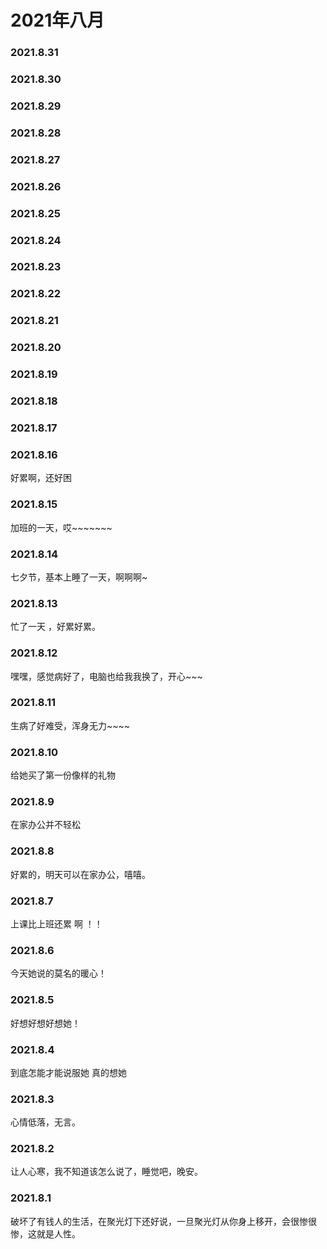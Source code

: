 # 2021年八月
### 2021.8.31
### 2021.8.30
### 2021.8.29
### 2021.8.28
### 2021.8.27
### 2021.8.26
### 2021.8.25
### 2021.8.24
### 2021.8.23
### 2021.8.22
### 2021.8.21
### 2021.8.20
### 2021.8.19
### 2021.8.18
### 2021.8.17
### 2021.8.16
好累啊，还好困
### 2021.8.15
加班的一天，哎~~~~~~~
### 2021.8.14
七夕节，基本上睡了一天，啊啊啊~
### 2021.8.13
忙了一天 ，好累好累。
### 2021.8.12
嘿嘿，感觉病好了，电脑也给我我换了，开心~~~
### 2021.8.11
生病了好难受，浑身无力~~~~
### 2021.8.10
给她买了第一份像样的礼物
### 2021.8.9
在家办公并不轻松
### 2021.8.8
好累的，明天可以在家办公，嘻嘻。
### 2021.8.7
上课比上班还累 啊   ！！
### 2021.8.6
今天她说的莫名的暖心！
### 2021.8.5
好想好想好想她！
### 2021.8.4
到底怎能才能说服她 真的想她
### 2021.8.3
心情低落，无言。
### 2021.8.2
让人心寒，我不知道该怎么说了，睡觉吧，晚安。
### 2021.8.1
破坏了有钱人的生活，在聚光灯下还好说，一旦聚光灯从你身上移开，会很惨很惨，这就是人性。
